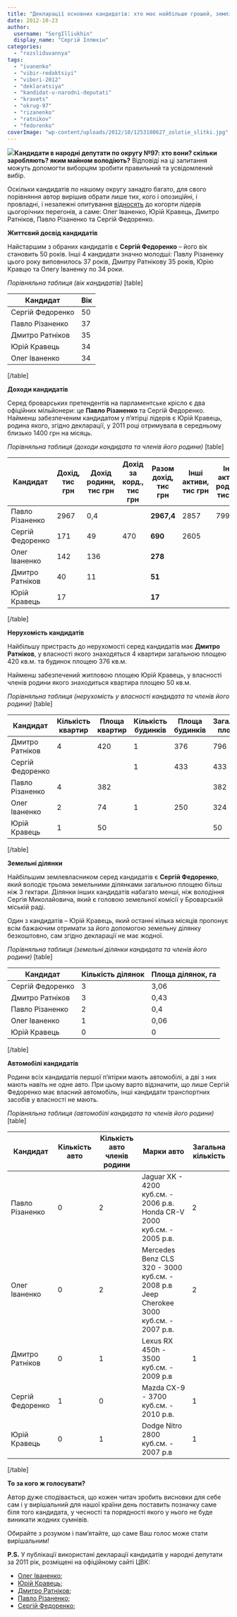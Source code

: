 ```yaml
---
title: "Декларації основних кандидатів: хто має найбільше грошей, землі, квартир та автівок?"
date: 2012-10-23
author: 
  username: "SergIlliukhin"
  display_name: "Сергій Іллюхін"
categories: 
  - "rozsliduvannya"
tags: 
  - "ivanenko"
  - "vibir-redaktsiyi"
  - "vibori-2012"
  - "deklaratsiya"
  - "kandidat-u-narodni-deputati"
  - "kravets"
  - "okrug-97"
  - "rizanenko"
  - "ratnikov"
  - "fedorenko"
coverImage: "wp-content/uploads/2012/10/1253180627_zolotie_slitki.jpg"
---
```


[![](https://mpz.brovary.org/wp-content/uploads/2012/10/1253180627_zolotie_slitki.jpg)](https://mpz.brovary.org/wp-content/uploads/2012/10/1253180627_zolotie_slitki.jpg)**Кандидати в народні депутати по округу №97: хто вони? скільки заробляють? яким майном володіють?** Відповіді на ці запитання можуть допомогти виборцям зробити правильний та усвідомлений вибір.

Оскільки кандидатів по нашому округу занадто багато, для свого порівняння автор вирішив обрати лише тих, кого і опозиційні, і провладні, і незалежні опитування [відносять](https://mpz.brovary.org/reytingi-treba-vmiti-ne-lishe-malyuvati-a-y-publikuvati-analiz-zmi/ "Рейтинги треба вміти не лише малювати, а й публікувати: аналіз ЗМІ (доповнено)") до когорти лідерів цьогорічних перегонів, а саме: Олег Іваненко, Юрій Кравець, Дмитро Ратніков, Павло Різаненко та Сергій Федоренко.

**Життєвий досвід кандидатів**

Найстаршим з обраних кандидатів є **Сергій Федоренко** – його вік становить 50 років. Інші 4 кандидати значно молодші: Павлу Різаненку цього року виповнилось 37 років, Дмитру Ратнікову 35 років, Юрію Кравцю та Олегу Іваненку по 34 роки.

_Порівняльна таблиця (вік кандидатів)_ \[table\]

| **Кандидат** | **Вік** |
| --- | --- |
| Сергій Федоренко | 50 |
| Павло Різаненко | 37 |
| Дмитро Ратніков | 35 |
| Юрій Кравець | 34 |
| Олег Іваненко | 34 |

\[/table\]

**Доходи кандидатів**

Серед броварських претендентів на парламентське крісло є два офіційних мільйонери: це **Павло Різаненко** та Сергій Федоренко. Найменш забезпеченим кандидатом у п’ятірці лідерів є Юрій Кравець, родина якого, згідно декларації, у 2011 році отримувала в середньому близько 1400 грн на місяць.

_Порівняльна таблиця (доходи кандидата та членів його родини)_ \[table\]

 
| **Кандидат** | **Дохід, тис грн** | **Дохід родини, тис грн** | **Дохід за корд., тис грн** | **Разом дохід, тис грн** | **Інші активи, тис грн** | **Інші активи родини, тис грн** | **Разом інші активи,** тис грн |
| --- | --- | --- | --- | --- | --- | --- | --- |
| Павло Різаненко | 2967 | 0,4 |  | **2967,4** | 2857 | 799 | **3656** |
| Сергій Федоренко | 171 | 49 | 470 | **690** | 2605 |  | **2605** |
| Олег Іваненко | 142 | 136 |  | **278** |  |  | **0** |
| Дмитро Ратніков | 40 | 11 |  | **51** |  |  | **0** |
| Юрій Кравець | 17 |  |  | **17** |  |  | **0** |

\[/table\]

**Нерухомість кандидатів**

Найбільшу пристрасть до нерухомості серед кандидатів має **Дмитро Ратніков**, у власності якого знаходяться 4 квартири загальною площею 420 кв.м. та будинок площею 376 кв.м.

Найменш забезпечений житловою площею Юрій Кравець, у власності членів родини якого знаходиться квартира площею 50 кв.м.

_Порівняльна таблиця (нерухомість у власності кандидата та членів його родини)_ \[table\]

| **Кандидат** | **Кількість квартир** | **Площа квартир** | **Кількість будинків** | **Площа будинків** | **Загальна площа** |
| --- | --- | --- | --- | --- | --- |
| Дмитро Ратніков | 4 | 420 | 1 | 376 | 796 |
| Сергій Федоренко |  |  | 1 | 433 | 433 |
| Павло Різаненко | 4 | 382 |  |  | 382 |
| Олег Іваненко | 2 | 74 | 1 | 250 | 324 |
| Юрій Кравець | 1 | 50 |  |  | 50 |

\[/table\]

**Земельні ділянки**

Найбільшим землевласником серед кандидатів є **Сергій Федоренко**, який володіє трьома земельними ділянками загальною площею більш ніж 3 гектари. Ділянки інших кандидатів набагато менші, ніж володіння Сергія Миколайовича, який є головою земельної комісії у Броварській міській раді.

Один з кандидатів – Юрій Кравець, який останні кілька місяців пропонує всім бажаючим отримати за його допомогою земельну ділянку безкоштовно, сам згідно декларації не має жодної.

_Порівняльна таблиця (земельні ділянки кандидата та членів його родини)_ \[table\]

| Кандидат | Кількість ділянок | Площа ділянок, га |
| --- | --- | --- |
| Сергій Федоренко | 3 | 3,06 |
| Дмитро Ратніков | 3 | 0,43 |
| Павло Різаненко | 2 | 0,4 |
| Олег Іваненко | 1 | 0,06 |
| Юрій Кравець | 0 | 0 |

\[/table\]

**Автомобілі кандидатів**

Родини всіх кандидатів першої п’ятірки мають автомобілі, а дві з них мають навіть не одне авто. При цьому варто відзначити, що лише Сергій Федоренко має власний автомобіль, інші кандидати транспортних засобів у власності не мають.

_Порівняльна таблиця (автомобілі кандидата та членів його родини)_ \[table\]

| Кандидат | Кількість авто | Кількість авто членів родини | Марки авто | Загальна кількість |
| --- | --- | --- | --- | --- |
| Павло Різаненко | 0 | 2 | Jaguar XK - 4200 куб.см. - 2006 р.в.   Honda CR-V 2000 куб.см. - 2005 р.в. | 2 |
| Олег Іваненко | 0 | 2 | Mercedes Benz CLS 320 - 3000 куб.см. - 2008 р.в   Jeep Cherokee 3000 куб.см. - 2007 р.в. | 2 |
| Дмитро Ратніков | 0 | 1 | Lexus RX 450h - 3500 куб.см. - 2009 р.в | 1 |
| Сергій Федоренко | 1 | 0 | Mazda CX-9 - 3700 куб.см. - 2010 р.в. | 1 |
| Юрій Кравець | 0 | 1 | Dodge Nitro 2800 куб.см. - 2007 р.в | 1 |

\[/table\]

**То за кого ж голосувати?**

Автор дуже сподівається, що кожен читач зробить висновки для себе сам і у вирішальний для нашої країни день поставить позначку саме біля того кандидата, у чесності та порядності якого у нього не буде виникати жодних сумнівів.

Обирайте з розумом і пам’ятайте, що саме Ваш голос може стати вирішальним!

**P.S.** У публікації використані декларації кандидатів у народні депутати за 2011 рік, розміщені на офіційному сайті ЦВК:

- [Олег Іваненко](https://mpz.brovary.org/wp-content/uploads/2012/10/ivanenko-00007-7.pdf);
- [Юрій Кравець](https://mpz.brovary.org/wp-content/uploads/2012/10/kravec-06330-7.pdf);
- [Дмитро Ратніков](https://mpz.brovary.org/wp-content/uploads/2012/10/ratnikov-01032-7.pdf);
- [Павло Різаненко](https://mpz.brovary.org/wp-content/uploads/2012/10/rizanenko-02977-7.pdf);
- [Сергій Федоренко](https://mpz.brovary.org/wp-content/uploads/2012/10/fedorenko-01729-7.pdf);
